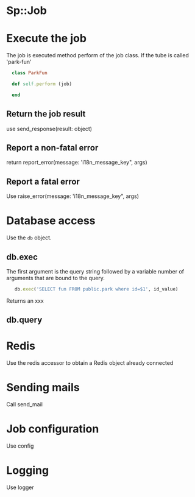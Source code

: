 # Sp::Job

# Execute the job

The job is executed method perform of the job class. If the tube is called 'park-fun' 

```ruby
  class ParkFun

  def self.perform (job)

  end

```

## Return the job result

use send_response(result: object)

## Report a non-fatal error

return report_error(message: 'i18n_message_key", args)

## Report a fatal error

Use raise_error(message:  'i18n_message_key", args)

# Database access 

Use the `db` object. 

## db.exec

The first argument is the query string followed by a variable number of arguments that are bound to the query.

```ruby
   db.exec('SELECT fun FROM public.park where id=$1', id_value)
```

Returns an xxx

## db.query

# Redis

Use the redis accessor to obtain a Redis object already connected 

# Sending mails

Call send_mail

# Job configuration

Use config

# Logging 

Use logger

